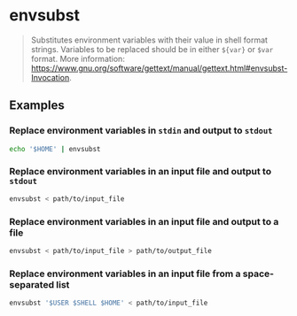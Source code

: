 # envsubst

> Substitutes environment variables with their value in shell format strings. Variables to be replaced should be in either `${var}` or `$var` format. More information: <https://www.gnu.org/software/gettext/manual/gettext.html#envsubst-Invocation>.

## Examples

### Replace environment variables in `stdin` and output to `stdout`

```bash
echo '$HOME' | envsubst
```

### Replace environment variables in an input file and output to `stdout`

```bash
envsubst < path/to/input_file
```

### Replace environment variables in an input file and output to a file

```bash
envsubst < path/to/input_file > path/to/output_file
```

### Replace environment variables in an input file from a space-separated list

```bash
envsubst '$USER $SHELL $HOME' < path/to/input_file
```
